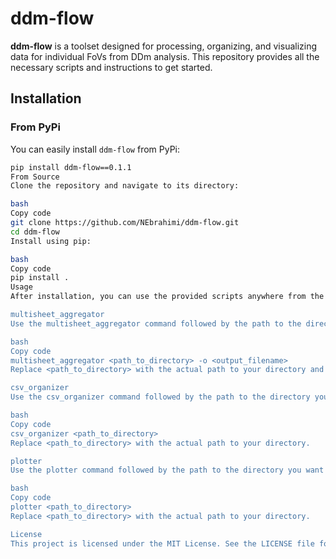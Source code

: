 # ddm-flow

**ddm-flow** is a toolset designed for processing, organizing, and visualizing data for individual FoVs from DDm analysis. This repository provides all the necessary scripts and instructions to get started.

## Installation

### From PyPi

You can easily install `ddm-flow` from PyPi:

```bash
pip install ddm-flow==0.1.1
From Source
Clone the repository and navigate to its directory:

bash
Copy code
git clone https://github.com/NEbrahimi/ddm-flow.git
cd ddm-flow
Install using pip:

bash
Copy code
pip install .
Usage
After installation, you can use the provided scripts anywhere from the command line. Here's a brief overview:

multisheet_aggregator
Use the multisheet_aggregator command followed by the path to the directory you want to process. The -o flag allows you to specify an output filename:

bash
Copy code
multisheet_aggregator <path_to_directory> -o <output_filename>
Replace <path_to_directory> with the actual path to your directory and <output_filename> with your desired output file name.

csv_organizer
Use the csv_organizer command followed by the path to the directory you want to process:

bash
Copy code
csv_organizer <path_to_directory>
Replace <path_to_directory> with the actual path to your directory.

plotter
Use the plotter command followed by the path to the directory you want to process:

bash
Copy code
plotter <path_to_directory>
Replace <path_to_directory> with the actual path to your directory.

License
This project is licensed under the MIT License. See the LICENSE file for more details.
